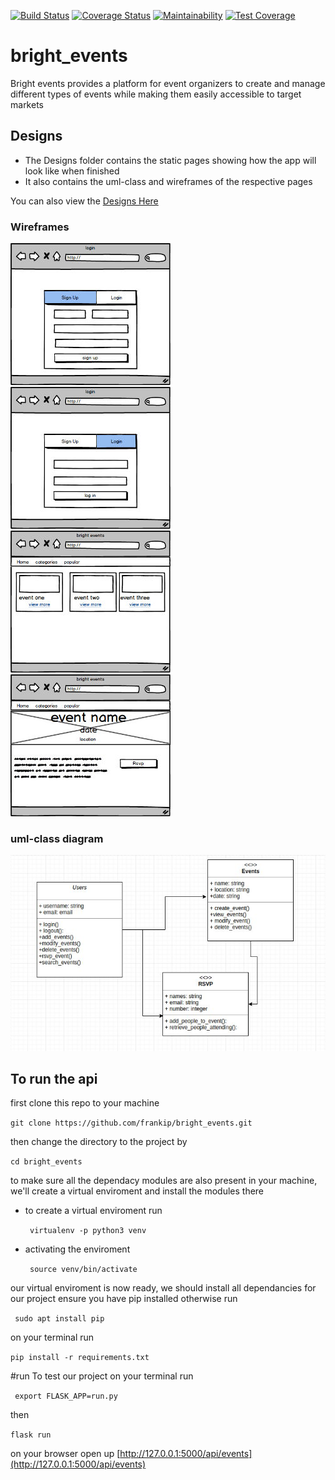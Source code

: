 [![Build Status](https://travis-ci.org/frankip/bright_events.svg?branch=development)](https://travis-ci.org/frankip/bright_events)
[![Coverage Status](https://coveralls.io/repos/github/frankip/bright_events/badge.svg?branch=master)](https://coveralls.io/github/frankip/bright_events?branch=master)
[![Maintainability](https://api.codeclimate.com/v1/badges/f1998862ddd21c5fc013/maintainability)](https://codeclimate.com/github/frankip/bright_events/maintainability)
[![Test Coverage](https://api.codeclimate.com/v1/badges/f1998862ddd21c5fc013/test_coverage)](https://codeclimate.com/github/frankip/bright_events/test_coverage)
# bright_events
Bright events provides a platform for event organizers to create and manage different types of events while making them easily accessible to target markets

## Designs ##
* The Designs folder contains the static pages showing how the app will look like when finished
* It also contains the uml-class and wireframes of the respective pages

You can also view the [Designs Here](https://confident-colden-f872a4.netlify.com/sign-in.html)

### Wireframes ###
![Alt sign-up](https://github.com/frankip/bright_events/blob/master/designs/wireframes/registration%20page.jpeg)
![Alt sign-in](https://github.com/frankip/bright_events/blob/master/designs/wireframes/login%20page.jpeg)
![Alt homepage](https://github.com/frankip/bright_events/blob/master/designs/wireframes/index.html.jpeg)
![Alt event details](https://github.com/frankip/bright_events/blob/master/designs/wireframes/details%20page.jpeg)

### uml-class diagram ###
![Alt Uml-diagram](https://github.com/frankip/bright_events/blob/master/designs/wireframes/uml.jpeg)

## To run the api  ##
first clone this repo to your machine 

 ``` git clone https://github.com/frankip/bright_events.git ```

then change the directory to the project by 

``` cd bright_events ```

to make sure all the dependacy modules are also present in your machine,
we'll create a virtual enviroment and install the modules there

* to create a virtual enviroment run


    ``` virtualenv -p python3 venv```
* activating the enviroment

    ``` source venv/bin/activate```

our virtual enviroment is now ready, we should install all dependancies for our project
ensure you have pip installed otherwise 
run 

``` sudo apt install pip```

on your terminal run

``` pip install -r requirements.txt ```

#run 
To test our project on your terminal run 

``` export FLASK_APP=run.py```

then

``` flask run ```

on your browser open up [http://127.0.0.1:5000/api/events](http://127.0.0.1:5000/api/events)